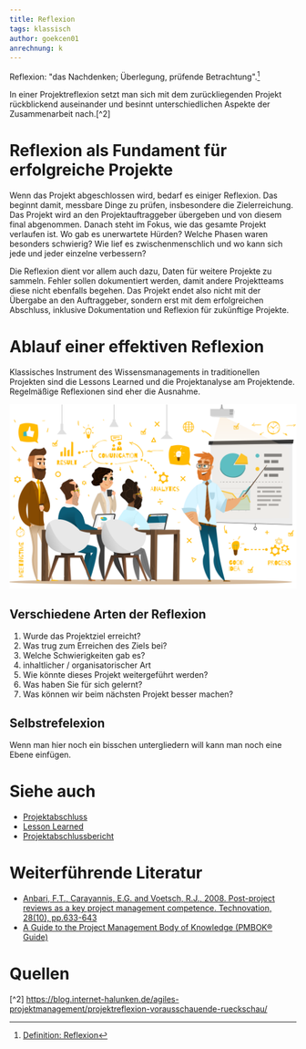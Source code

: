 ```yaml
---
title: Reflexion
tags: klassisch
author: goekcen01
anrechnung: k
---
```


Reflexion: "das Nachdenken; Überlegung, prüfende Betrachtung".[^1]

In einer Projektreflexion setzt man sich mit dem zurückliegenden Projekt rückblickend auseinander und besinnt unterschiedlichen Aspekte der Zusammenarbeit nach.[^2]


# Reflexion als Fundament für erfolgreiche Projekte

Wenn das Projekt abgeschlossen wird, bedarf es einiger Reflexion. Das beginnt damit, messbare Dinge zu prüfen, insbesondere die Zielerreichung. Das Projekt wird an den Projektauftraggeber übergeben und von diesem final abgenommen. Danach steht im Fokus, wie das gesamte Projekt verlaufen ist. Wo gab es unerwartete Hürden? Welche Phasen waren besonders schwierig? Wie lief es zwischenmenschlich und wo kann sich jede und jeder einzelne verbessern?

Die Reflexion dient vor allem auch dazu, Daten für weitere Projekte zu sammeln. Fehler sollen dokumentiert werden, damit andere Projektteams diese nicht ebenfalls begehen. Das Projekt endet also nicht mit der Übergabe an den Auftraggeber, sondern erst mit dem erfolgreichen Abschluss, inklusive Dokumentation und Reflexion für zukünftige Projekte.


# Ablauf einer effektiven Reflexion

Klassisches Instrument des Wissensmanagements in traditionellen Projekten sind die Lessons Learned und die Projektanalyse am Projektende. Regelmäßige Reflexionen sind eher die Ausnahme.

![Abbildung](Reflexion/what-is-project-management-process.png)

## Verschiedene Arten der Reflexion

1.	Wurde das Projektziel erreicht? 
2.	Was trug zum Erreichen des Ziels bei?
3.	Welche Schwierigkeiten gab es?
   1. inhaltlicher / organisatorischer Art
4.	Wie könnte dieses Projekt weitergeführt werden?
5.	Was haben Sie für sich gelernt?
6.	Was können wir beim nächsten Projekt besser machen?


## Selbstrefelexion

Wenn man hier noch ein bisschen untergliedern will kann man noch eine Ebene einfügen.


# Siehe auch

* [Projektabschluss](Projektabschluss.md)
* [Lesson Learned](Lessons_Learned.md)
* [Projektabschlussbericht](Projektabschlussbericht.md)

# Weiterführende Literatur

* [Anbari, F.T., Carayannis, E.G. and Voetsch, R.J., 2008. Post-project reviews as a key project management competence. Technovation, 28(10), pp.633-643](https://www.researchgate.net/profile/Robert-Voetsch/publication/245131310_Post-project_reviews_as_a_key_project_management_competence/links/5ebab3a4458515626ca18fe0/Post-project-reviews-as-a-key-project-management-competence.pdf)
* [A Guide to the Project Management Body of Knowledge (PMBOK® Guide)](https://www.pmi.org/pmbok-guide-standards/foundational/PMBOK)

# Quellen

[^1]: [Definition: Reflexion](https://www.duden.de/rechtschreibung/Reflexion)

[^2] https://blog.internet-halunken.de/agiles-projektmanagement/projektreflexion-vorausschauende-rueckschau/



